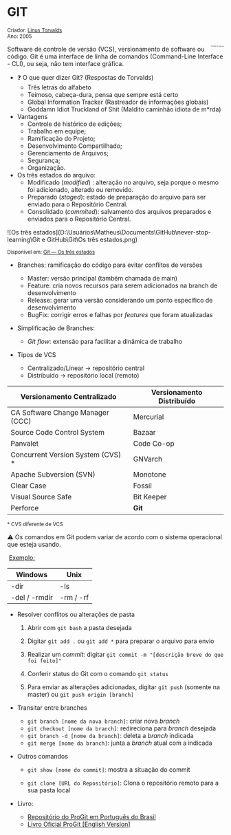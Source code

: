 # GIT

<small>Criador: <a href="https://github.com/torvalds">Linus Torvalds</a> <br/>Ano: 2005</small> 

<img src="D:\Usuários\Matheus\Documents\GitHub\never-stop-learning\Git e GitHub\Git\1200px-Git-logo.svg.png" alt="1200px-Git-logo.svg" align="right" style="zoom:20%;" />Software de controle de versão (VCS), versionamento de software ou código. Git é uma interface de linha de comandos (Command-Line Interface - CLI), ou seja, não tem interface gráfica.

- :question: O que quer dizer Git? (Respostas de Torvalds)
  - Três letras do alfabeto
  - Teimoso, cabeça-dura, pensa que sempre está certo
  - Global Information Tracker (Rastreador de informações globais)
  - Goddamn Idiot Truckland of Shit (Maldito caminhão idiota de m*rda)
- Vantagens
  - Controle de histórico de edições;
  - Trabalho em equipe;
  - Ramificação do Projeto;
  - Desenvolvimento Compartilhado;
  - Gerenciamento de Arquivos;
  - Segurança;
  - Organização.
- Os três estados do arquivo:
  - Modificado (*modified*) : alteração no arquivo, seja porque o mesmo foi adicionado, alterado ou removido. 
  - Preparado (*staged*): estado de preparação do arquivo para ser enviado para o Repositório Central. 
  - Consolidado (*commited*): salvamento dos arquivos preparados e enviados para o Repositório Central. 

![Os três estados](D:\Usuários\Matheus\Documents\GitHub\never-stop-learning\Git e GitHub\Git\Os três estados.png)

<small>Disponível em: <a href="https://medium.com/@devmasterteam/git-ebook-8808f7301054">Git — Os três estados</a></small>

- Branches: ramificação do código para evitar conflitos de versões

  - Master: versão principal (também chamada de main)
  - Feature: cria novos recursos para serem adicionados na branch de desenvolvimento
  - Release: gerar uma versão considerando um ponto específico de desenvolvimento
  - BugFix: corrigir erros e falhas por *features* que foram atualizadas

  

- Simplificação de Branches: 

  - *Git flow*: extensão para facilitar a dinâmica de trabalho



- Tipos de VCS
  - Centralizado/Linear → repositório central
  - Distribuído → repositório local (remoto)

| Versionamento Centralizado        | Versionamento Distribuído |
| --------------------------------- | ------------------------- |
| CA Software Change Manager (CCC)  | Mercurial                 |
| Source Code Control System        | Bazaar                    |
| Panvalet                          | Code Co-op                |
| Concurrent Version System (CVS) * | GNVarch                   |
| Apache Subversion (SVN)           | Monotone                  |
| Clear Case                        | Fossil                    |
| Visual Source Safe                | Bit Keeper                |
| Perforce                          | **Git**                   |

<small> * CVS diferente de VCS  </small>



:warning: Os comandos em Git podem variar de acordo com o sistema operacional que esteja usando.

​	<u>Exemplo:</u>

| Windows       | Unix      |
| ------------- | --------- |
| -dir          | -ls       |
| -del / -rmdir | -rm / -rf |

- Resolver conflitos ou alterações de pasta

  1. Abrir com `git bash` a pasta desejada 

  2. Digitar `git add .` ou `git add *` para preparar o arquivo para envio

  3. Realizar um *commit*: digitar `git commit -m "[descrição breve do que foi feito]"`

  4. Conferir status do Git com o comando `git status`

  5. Para enviar as alterações adicionadas, digitar  `git push` (somente na master) ou  `git push origin [branch]`

     

- Transitar entre branches

  - `git branch [nome da nova branch]`: criar nova *branch*
  - `git checkout [nome da branch]`: redireciona para *branch* desejada
  - `git branch -d [nome da branch]`: deleta a *branch* indicada
  - `git merge [nome da branch]`: junta a *branch* atual com a indicada

- Outros comandos

  - `git show [nome do commit]`: mostra a situação do commit

  - `git clone [URL do Repositório]`: Clona o repositório remoto para a sua pasta local

- Livro: 
  - [Repositório do ProGit em Português do Brasil](https://github.com/progit/progit2-pt-br)
  - [Livro Oficial ProGit [English Version]](http://git-scm.com/book/en/v2)


